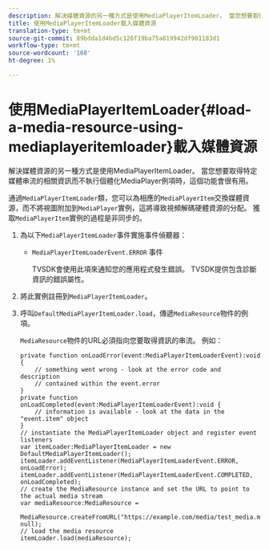 ```yaml
---
description: 解決媒體資源的另一種方式是使用MediaPlayerItemLoader。 當您想要取得特定媒體串流的相關資訊而不執行個體化MediaPlayer例項時，這個功能會很有用。
title: 使用MediaPlayerItemLoader載入媒體資源
translation-type: tm+mt
source-git-commit: 89bdda1d4bd5c126f19ba75a819942df901183d1
workflow-type: tm+mt
source-wordcount: '168'
ht-degree: 1%

---
```



# 使用MediaPlayerItemLoader{#load-a-media-resource-using-mediaplayeritemloader}載入媒體資源

解決媒體資源的另一種方式是使用MediaPlayerItemLoader。 當您想要取得特定媒體串流的相關資訊而不執行個體化MediaPlayer例項時，這個功能會很有用。

通過`MediaPlayerItemLoader`類，您可以為相應的`MediaPlayerItem`交換媒體資源，而不將視圖附加到`MediaPlayer`實例，這將導致視頻解碼硬體資源的分配。 獲取`MediaPlayerItem`實例的過程是非同步的。

1. 為以下`MediaPlayerItemLoader`事件實施事件偵聽器：

   * `MediaPlayerItemLoaderEvent.ERROR` 事件

      TVSDK會使用此項來通知您的應用程式發生錯誤。 TVSDK提供包含診斷資訊的錯誤屬性。

1. 將此實例註冊到`MediaPlayerItemLoader`。
1. 呼叫`DefaultMediaPlayerItemLoader.load`，傳遞`MediaResource`物件的例項。

   `MediaResource`物件的URL必須指向您要取得資訊的串流。 例如：

   ```
   private function onLoadError(event:MediaPlayerItemLoaderEvent):void { 
       // something went wrong - look at the error code and description 
       // contained within the event.error 
   } 
   private function onLoadCompleted(event:MediaPlayerItemLoaderEvent):void { 
       // information is available - look at the data in the "event.item" object 
   } 
   // instantiate the MediaPlayerItemLoader object and register event listeners 
   var itemLoader:MediaPlayerItemLoader = new DefaultMediaPlayerItemLoader(); 
   itemLoader.addEventListener(MediaPlayerItemLoaderEvent.ERROR, onLoadError); 
   itemLoader.addEventListener(MediaPlayerItemLoaderEvent.COMPLETED, onLoadCompleted); 
   // create the MediaResource instance and set the URL to point to the actual media stream 
   var mediaResource:MediaResource = 
     MediaResource.createFromURL("https://example.com/media/test_media.m3u8", null); 
   // load the media resource 
   itemLoader.load(mediaResource); 
   ```

